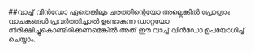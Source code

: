 ##വാച്ച് വിൻഡോ 
ഏതെങ്കിലും ചരത്തിന്റെയോ അല്ലെങ്കില്‍ പ്രോഗ്രാം വാചകങ്ങള്‍ പ്രവര്‍ത്തിച്ചാല്‍ ഉണ്ടാകുന്ന ഡാറ്റയോ നിരീക്ഷിച്ചുകൊണ്ടിരിക്കണമെങ്കില്‍ അത് ഈ വാച്ച് വിന്‍ഡോ ഉപയോഗിച്ച് ചെയ്യാം. 